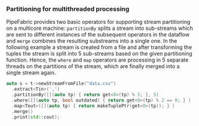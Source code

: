 ### Partitioning for multithreaded processing ###

PipeFabric provides two basic operators for supporting stream partitioning on
a multicore machine: `partitionBy` splits a stream into sub-streams which are sent
to different instances of the subsequent operators in the dataflow and `merge` combines
the resulting substreams into a single one. In the following example a stream
is created from a file and after transforming the tuples the stream is split into
5 sub-streams based on the given partitioning function. Hence, the `where` and `map`
operators are processing in 5 separate threads on the partitions of the stream, which
are finally merged into a single stream again.

```C++
auto s = t->newStreamFromFile("data.csv")
  .extract<Tin>(',')
  .partitionBy([](auto tp) { return get<0>(tp) % 5; }, 5)
  .where([](auto tp, bool outdated) { return get<0>(tp) % 2 == 0; } )
  .map<Tout>([](auto tp) { return makeTuplePtr(get<0>(tp)); } )
  .merge()
  .print(std::cout);
```
